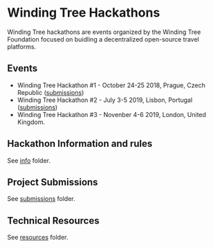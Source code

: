 # Winding Tree Hackathons

Winding Tree hackathons are events organized by the Winding Tree Foundation focused on buidling a decentralized open-source travel platforms.

## Events

- Winding Tree Hackathon #1 - October 24-25 2018, Prague, Czech Republic ([submissions](submissions/2018-prague))
- Winding Tree Hackathon #2 - July 3-5 2019, Lisbon, Portugal ([submissions](submissions/2019-lisbon))
- Winding Tree Hackathon #3 - Novenber 4-6 2019, London, United Kingdom.

## Hackathon Information and rules

See [info](https://github.com/windingtree/wt-hackathon/tree/master/info) folder.

## Project Submissions

See [submissions](https://github.com/windingtree/wt-hackathon/tree/master/submissions) folder.

## Technical Resources

See [resources](https://github.com/windingtree/wt-hackathon/tree/master/resources) folder.
